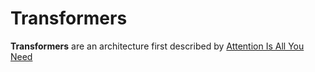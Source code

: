 # Transformers

**Transformers** are an architecture first described by <a href="https://arxiv.org/abs/1706.03762">Attention Is All You Need</a>